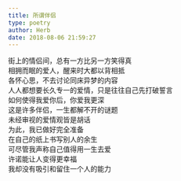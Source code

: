 ```yaml
---  
title: 所谓伴侣  
type: poetry  
author: Herb  
date: 2018-08-06 21:59:27    
---  
```

街上的情侣间，总有一方比另一方笑得真  
相拥而眠的爱人，醒来时大都以背相抵  
各怀心思，不去讨论同床异梦的内容    
人人都想要长久专一的爱情，只是往往自己先打破誓言  
如何使得我爱你后，你爱我更深  
这是许多伴侣，一生都解不开的谜题    
未经审视的爱情观皆是胡话  
为此，我已做好完全准备  
在自己的纸上书写别人的余生    
可尽管我声称自己值得用一生去爱  
许诺能让人变得更幸福  
我却没有吸引和留住一个人的能力  
